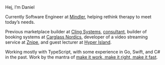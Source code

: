 Hej, I’m Daniel

Currently Software Engineer at [Mindler](https://mindler.se/en/), helping rethink therapy to meet today’s needs. 

Previous marketplace builder at [Cling Systems](https://www.clingsystems.com/), [consultant](https://futurice.com/), builder of booking systems at [Carglass Nordics](https://www.carglass.se/), developer of a video streaming service at [Znipe](https://znipe.tv/), and guest lecturer at [Hyper Island](https://new.hyperisland.com/programs/full-time-programs/frontend-developer).

Working mostly with TypeScript, with some experience in Go, Swift, and C# in the past. Work by the mantra of [make it work, make it right, make it fast](https://thetombomb.com/posts/make-it-work-right-fast).

